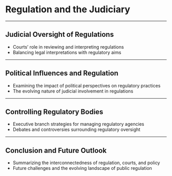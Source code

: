 # Regulation and the Judiciary

---

## Judicial Oversight of Regulations
- Courts’ role in reviewing and interpreting regulations
- Balancing legal interpretations with regulatory aims

---

## Political Influences and Regulation
- Examining the impact of political perspectives on regulatory practices
- The evolving nature of judicial involvement in regulations

---

## Controlling Regulatory Bodies
- Executive branch strategies for managing regulatory agencies
- Debates and controversies surrounding regulatory oversight

---

## Conclusion and Future Outlook
- Summarizing the interconnectedness of regulation, courts, and policy
- Future challenges and the evolving landscape of public regulation
